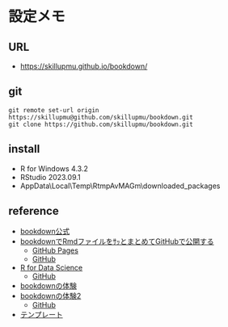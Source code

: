 # 設定メモ

## URL
  - https://skillupmu.github.io/bookdown/


## git
``` 
git remote set-url origin https://skillupmu@github.com/skillupmu/bookdown.git
git clone https://github.com/skillupmu/bookdown.git
```


## install
 - R for Windows 4.3.2
 - RStudio 2023.09.1
 - AppData\Local\Temp\RtmpAvMAGm\downloaded_packages

## reference
 - [bookdown公式](https://bookdown.org/yihui/bookdown/)
 - [bookdownでRmdファイルをｻｯとまとめてGitHubで公開する](https://qiita.com/nozma/items/489497fe246ff8533bf9)
   - [GitHub Pages](https://nozma.github.io/bookdown_test/first-section.html)
   - [GitHub](https://github.com/nozma/bookdown_test/tree/master)
 - [R for Data Science](https://r4ds.had.co.nz/index.html)
   - [GitHub](https://github.com/hadley/r4ds)
 - [bookdownの体験](https://elated-bhaskara-158b83.netlify.app/)
 - [bookdownの体験2](https://izunyan.github.io/practice-bookdown-minimal/index.html)
   - [GitHub](https://github.com/izunyan/practice-bookdown-minimal)
 - [テンプレート](https://github.com/jtr13/bookdown-template)


